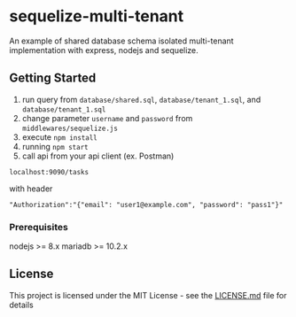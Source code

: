 # sequelize-multi-tenant

An example of shared database schema isolated multi-tenant implementation with express, nodejs and sequelize.

## Getting Started

1. run query from `database/shared.sql`, `database/tenant_1.sql`, and `database/tenant_1.sql`
2. change parameter `username` and `password` from `middlewares/sequelize.js`
3. execute `npm install`
4. running `npm start`
5. call api from your api client (ex. Postman) 
```
localhost:9090/tasks 
```
with header
```
"Authorization":"{"email": "user1@example.com", "password": "pass1"}"
```

### Prerequisites

nodejs >= 8.x
mariadb >= 10.2.x

## License

This project is licensed under the MIT License - see the [LICENSE.md](LICENSE.md) file for details
